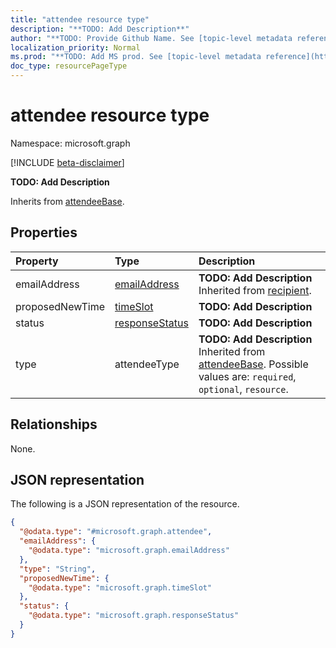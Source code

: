 ```yaml
---
title: "attendee resource type"
description: "**TODO: Add Description**"
author: "**TODO: Provide Github Name. See [topic-level metadata reference](https://msgo.azurewebsites.net/add/document/guidelines/metadata.html#topic-level-metadata)**"
localization_priority: Normal
ms.prod: "**TODO: Add MS prod. See [topic-level metadata reference](https://msgo.azurewebsites.net/add/document/guidelines/metadata.html#topic-level-metadata)**"
doc_type: resourcePageType
---
```


# attendee resource type

Namespace: microsoft.graph

[!INCLUDE [beta-disclaimer](../../includes/beta-disclaimer.md)]

**TODO: Add Description**


Inherits from [attendeeBase](../resources/attendeebase.md).

## Properties
|Property|Type|Description|
|:---|:---|:---|
|emailAddress|[emailAddress](../resources/emailaddress.md)|**TODO: Add Description** Inherited from [recipient](../resources/recipient.md).|
|proposedNewTime|[timeSlot](../resources/timeslot.md)|**TODO: Add Description**|
|status|[responseStatus](../resources/responsestatus.md)|**TODO: Add Description**|
|type|attendeeType|**TODO: Add Description** Inherited from [attendeeBase](../resources/attendeebase.md). Possible values are: `required`, `optional`, `resource`.|

## Relationships
None.

## JSON representation
The following is a JSON representation of the resource.
<!-- {
  "blockType": "resource",
  "@odata.type": "microsoft.graph.attendee"
}
-->
``` json
{
  "@odata.type": "#microsoft.graph.attendee",
  "emailAddress": {
    "@odata.type": "microsoft.graph.emailAddress"
  },
  "type": "String",
  "proposedNewTime": {
    "@odata.type": "microsoft.graph.timeSlot"
  },
  "status": {
    "@odata.type": "microsoft.graph.responseStatus"
  }
}
```


